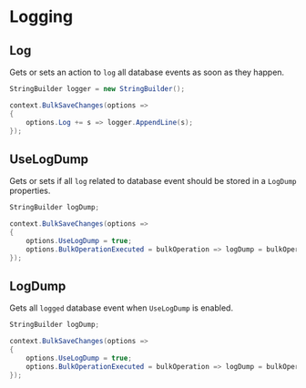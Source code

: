# Logging

## Log
Gets or sets an action to `log` all database events as soon as they happen.


```csharp
StringBuilder logger = new StringBuilder();

context.BulkSaveChanges(options =>
{
	options.Log += s => logger.AppendLine(s);
});
```

## UseLogDump
Gets or sets if all `log` related to database event should be stored in a `LogDump` properties.


```csharp
StringBuilder logDump;

context.BulkSaveChanges(options =>
{
	options.UseLogDump = true;
	options.BulkOperationExecuted = bulkOperation => logDump = bulkOperation.LogDump;
});
```

## LogDump
Gets all `logged` database event when `UseLogDump` is enabled.


```csharp
StringBuilder logDump;

context.BulkSaveChanges(options =>
{
	options.UseLogDump = true;
	options.BulkOperationExecuted = bulkOperation => logDump = bulkOperation.LogDump;
});
```
